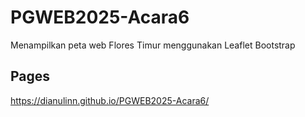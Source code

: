 # PGWEB2025-Acara6
Menampilkan peta web Flores Timur menggunakan Leaflet Bootstrap

## Pages
https://dianulinn.github.io/PGWEB2025-Acara6/